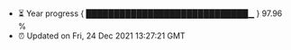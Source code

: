 - ⏳ Year progress { █████████████████████████████▁ } 97.96 %
- ⏰ Updated on Fri, 24 Dec 2021 13:27:21 GMT

